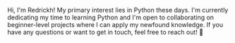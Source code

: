 Hi, I'm Redrickh! My primary interest lies in Python these days. I'm currently dedicating my time to learning Python and I'm open to collaborating on beginner-level projects where I can apply my newfound knowledge. If you have any questions or want to get in touch, feel free to reach out! 👋

<!---
redrickh/redrickh is a ✨ special ✨ repository because its `README.md` (this file) appears on your GitHub profile.
You can click the Preview link to take a look at your changes.
--->
